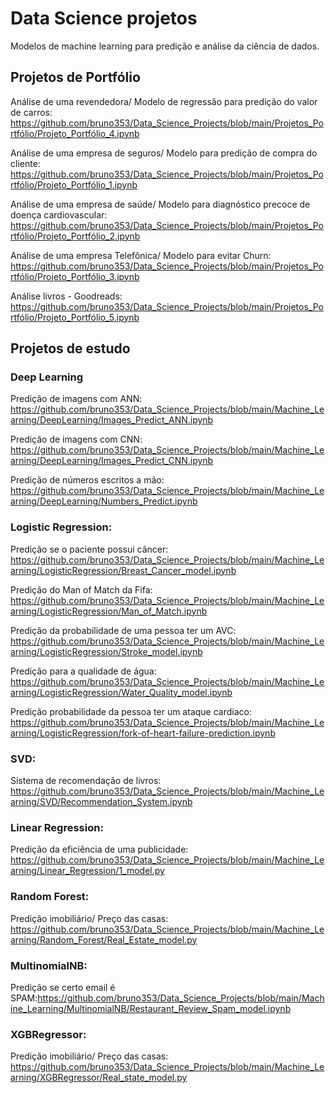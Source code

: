 # Data Science projetos
Modelos de machine learning para predição e análise da ciência de dados.

## Projetos de Portfólio
Análise de uma revendedora/ Modelo de regressão para predição do valor de carros:
https://github.com/bruno353/Data_Science_Projects/blob/main/Projetos_Portfólio/Projeto_Portfólio_4.ipynb

Análise de uma empresa de seguros/ Modelo para predição de compra do cliente: https://github.com/bruno353/Data_Science_Projects/blob/main/Projetos_Portfólio/Projeto_Portfólio_1.ipynb

Análise de uma empresa de saúde/ Modelo para diagnóstico precoce de doença cardiovascular: https://github.com/bruno353/Data_Science_Projects/blob/main/Projetos_Portfólio/Projeto_Portfólio_2.ipynb

Análise de uma empresa Telefônica/ Modelo para evitar Churn:
https://github.com/bruno353/Data_Science_Projects/blob/main/Projetos_Portfólio/Projeto_Portfólio_3.ipynb

Análise livros - Goodreads:
https://github.com/bruno353/Data_Science_Projects/blob/main/Projetos_Portfólio/Projeto_Portfólio_5.ipynb

## Projetos de estudo
### Deep Learning
Predição de imagens com ANN: https://github.com/bruno353/Data_Science_Projects/blob/main/Machine_Learning/DeepLearning/Images_Predict_ANN.ipynb

Predição de imagens com CNN: https://github.com/bruno353/Data_Science_Projects/blob/main/Machine_Learning/DeepLearning/Images_Predict_CNN.ipynb

Predição de números escritos a mão: https://github.com/bruno353/Data_Science_Projects/blob/main/Machine_Learning/DeepLearning/Numbers_Predict.ipynb

### Logistic Regression:
Predição se o paciente possui câncer: https://github.com/bruno353/Data_Science_Projects/blob/main/Machine_Learning/LogisticRegression/Breast_Cancer_model.ipynb

Predição do Man of Match da Fifa: https://github.com/bruno353/Data_Science_Projects/blob/main/Machine_Learning/LogisticRegression/Man_of_Match.ipynb

Predição da probabilidade de uma pessoa ter um AVC: https://github.com/bruno353/Data_Science_Projects/blob/main/Machine_Learning/LogisticRegression/Stroke_model.ipynb

Predição para a qualidade de água: https://github.com/bruno353/Data_Science_Projects/blob/main/Machine_Learning/LogisticRegression/Water_Quality_model.ipynb

Predição probabilidade da pessoa ter um ataque cardíaco: https://github.com/bruno353/Data_Science_Projects/blob/main/Machine_Learning/LogisticRegression/fork-of-heart-failure-prediction.ipynb

### SVD:
Sistema de recomendação de livros: https://github.com/bruno353/Data_Science_Projects/blob/main/Machine_Learning/SVD/Recommendation_System.ipynb
### Linear Regression:
Predição da eficiência de uma publicidade: https://github.com/bruno353/Data_Science_Projects/blob/main/Machine_Learning/Linear_Regression/1_model.py
### Random Forest:
Predição imobiliário/ Preço das casas: https://github.com/bruno353/Data_Science_Projects/blob/main/Machine_Learning/Random_Forest/Real_Estate_model.py
### MultinomialNB:
Predição se certo email é SPAM:https://github.com/bruno353/Data_Science_Projects/blob/main/Machine_Learning/MultinomialNB/Restaurant_Review_Spam_model.ipynb
### XGBRegressor:
Predição imobiliário/ Preço das casas: https://github.com/bruno353/Data_Science_Projects/blob/main/Machine_Learning/XGBRegressor/Real_state_model.py

